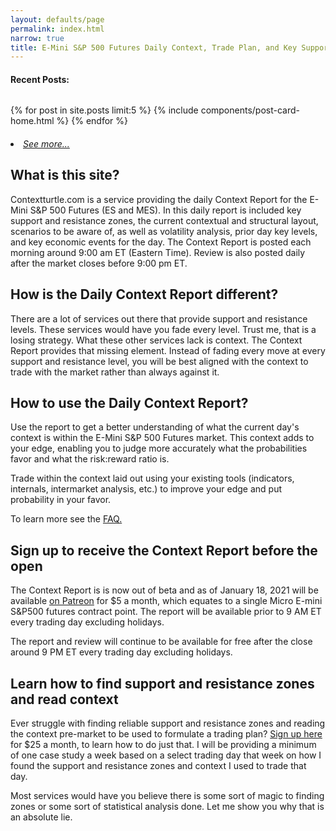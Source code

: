 ```yaml
---
layout: defaults/page
permalink: index.html
narrow: true
title: E-Mini S&P 500 Futures Daily Context, Trade Plan, and Key Support/Resistance Zones for Day Traders
---
```


#### Recent Posts:
<pre></pre>

{% for post in site.posts limit:5 %}
{% include components/post-card-home.html %}
{% endfor %}

<h5 style="font-weight: normal;">
    <li><a href="{{site.baseurl}}/list/archive.html">See more...</a></li>
</h5>

## What is this site?

Contextturtle.com is a service providing the daily Context Report for the E-Mini S&P 500 Futures (ES and MES). In this daily report is included key support and resistance zones, the current contextual and structural layout, scenarios to be aware of, as well as volatility analysis, prior day key levels, and key economic events for the day. The Context Report is posted each morning around 9:00 am ET (Eastern Time). Review is also posted daily after the market closes before 9:00 pm ET.

## How is the Daily Context Report different?

There are a lot of services out there that provide support and resistance levels. These services would have you fade every level. Trust me, that is a losing strategy. What these other services lack is context. The Context Report provides that missing element. Instead of fading every move at every support and resistance level, you will be best aligned with the context to trade with the market rather than always against it.

## How to use the Daily Context Report?

Use the report to get a better understanding of what the current day's context is within the E-Mini S&P 500 Futures market. This context adds to your edge, enabling you to judge more accurately what the probabilities favor and what the risk:reward ratio is. 

Trade within the context laid out using your existing tools (indicators, internals, intermarket analysis, etc.) to improve your edge and put probability in your favor.

To learn more see the [FAQ.]({{site.baseurl}}/faq.html)

## Sign up to receive the Context Report before the open

The Context Report is is now out of beta and as of January 18, 2021 will be available [on Patreon](https://www.patreon.com/contextturtle) for $5 a month, which equates to a single Micro E-mini S&P500 futures contract point. The report will be available prior to 9 AM ET every trading day excluding holidays.

The report and review will continue to be available for free after the close around 9 PM ET every trading day excluding holidays.

## Learn how to find support and resistance zones and read context

Ever struggle with finding reliable support and resistance zones and reading the context pre-market to be used to formulate a trading plan? [Sign up here](https://www.patreon.com/contextturtle) for $25 a month, to learn how to do just that. I will be providing a minimum of one case study a week based on a select trading day that week on how I found the support and resistance zones and context I used to trade that day. 

Most services would have you believe there is some sort of magic to finding zones or some sort of statistical analysis done. Let me show you why that is an absolute lie.


